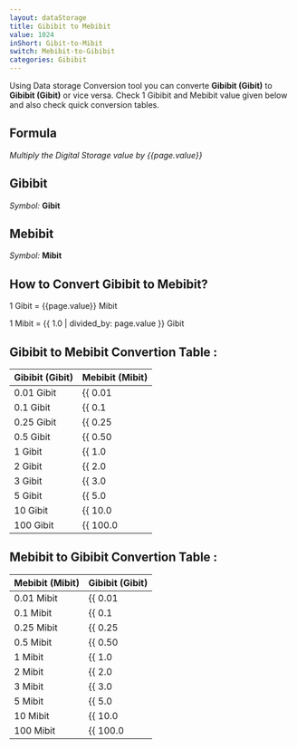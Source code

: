 ```yaml
---
layout: dataStorage
title: Gibibit to Mebibit
value: 1024
inShort: Gibit-to-Mibit
switch: Mebibit-to-Gibibit
categories: Gibibit
---
```


Using Data storage Conversion tool you can converte **Gibibit (Gibit)** to **Gibibit (Gibit)** or vice versa. Check 1 Gibibit and Mebibit value given below and also check quick conversion tables.

## Formula
*Multiply the Digital Storage value by {{page.value}}*

## Gibibit
*Symbol:* **Gibit**

## Mebibit
*Symbol:* **Mibit**

## How to Convert Gibibit to Mebibit?

1 Gibit = {{page.value}} Mibit

1 Mibit = {{ 1.0 | divided_by: page.value }} Gibit


## Gibibit to Mebibit Convertion Table :

| Gibibit (Gibit) | Mebibit (Mibit) |
| ---- | ---- |
| 0.01 Gibit | {{ 0.01 | times: page.value }} Mibit |
| 0.1 Gibit | {{ 0.1 | times: page.value }} Mibit |
| 0.25 Gibit | {{ 0.25 | times: page.value }} Mibit |
| 0.5 Gibit | {{ 0.50 | times: page.value }} Mibit |
| 1 Gibit | {{ 1.0 | times: page.value }} Mibit |
| 2 Gibit | {{ 2.0 | times: page.value }} Mibit |
| 3 Gibit | {{ 3.0 | times: page.value }} Mibit |
| 5 Gibit | {{ 5.0 | times: page.value }} Mibit |
| 10 Gibit | {{ 10.0 | times: page.value }} Mibit |
| 100 Gibit | {{ 100.0 | times: page.value }} Mibit |

## Mebibit to Gibibit Convertion Table :

| Mebibit (Mibit) | Gibibit (Gibit) |
| ---- | ---- |
| 0.01 Mibit | {{ 0.01 | divided_by: page.value }} Gibit |
| 0.1 Mibit | {{ 0.1 | divided_by: page.value }} Gibit |
| 0.25 Mibit | {{ 0.25 | divided_by: page.value }} Gibit |
| 0.5 Mibit | {{ 0.50 | divided_by: page.value }} Gibit |
| 1 Mibit | {{ 1.0 | divided_by: page.value }} Gibit |
| 2 Mibit | {{ 2.0 | divided_by: page.value }} Gibit |
| 3 Mibit | {{ 3.0 | divided_by: page.value }} Gibit |
| 5 Mibit | {{ 5.0 | divided_by: page.value }} Gibit |
| 10 Mibit | {{ 10.0 | divided_by: page.value }} Gibit |
| 100 Mibit | {{ 100.0 | divided_by: page.value }} Gibit |


<script>
document.getElementById('selectInput')[11].selected = true
document.getElementById('selectOutput')[7].selected = true
</script>
